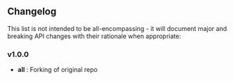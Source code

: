 <h2 class="github">Changelog</h2>

This list is not intended to be all-encompassing - it will document major and breaking API changes with their rationale
when appropriate:

### v1.0.0
- **all** : Forking of original repo
